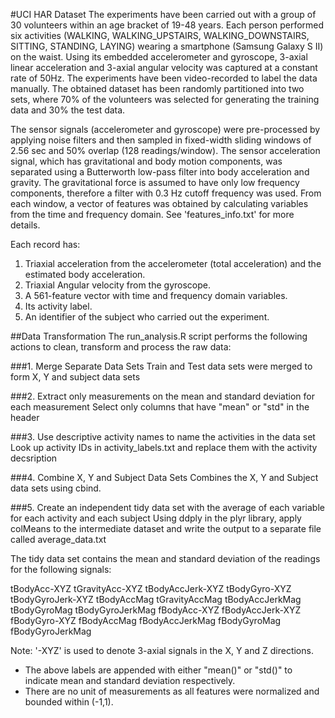 #UCI HAR Dataset
The experiments have been carried out with a group of 30 volunteers within an age bracket of 19-48 years. Each person performed six activities (WALKING, WALKING_UPSTAIRS, WALKING_DOWNSTAIRS, SITTING, STANDING, LAYING) wearing a smartphone (Samsung Galaxy S II) on the waist. Using its embedded accelerometer and gyroscope, 3-axial linear acceleration and 3-axial angular velocity was captured at a constant rate of 50Hz. The experiments have been video-recorded to label the data manually. The obtained dataset has been randomly partitioned into two sets, where 70% of the volunteers was selected for generating the training data and 30% the test data.

The sensor signals (accelerometer and gyroscope) were pre-processed by applying noise filters and then sampled in fixed-width sliding windows of 2.56 sec and 50% overlap (128 readings/window). The sensor acceleration signal, which has gravitational and body motion components, was separated using a Butterworth low-pass filter into body acceleration and gravity. The gravitational force is assumed to have only low frequency components, therefore a filter with 0.3 Hz cutoff frequency was used. From each window, a vector of features was obtained by calculating variables from the time and frequency domain. See 'features_info.txt' for more details.

Each record has: 
1. Triaxial acceleration from the accelerometer (total acceleration) and the estimated body acceleration.
2. Triaxial Angular velocity from the gyroscope. 
3. A 561-feature vector with time and frequency domain variables. 
4. Its activity label. 
5. An identifier of the subject who carried out the experiment.

##Data Transformation
The run_analysis.R script performs the following actions to clean, transform and process the raw data:

###1. Merge Separate Data Sets
Train and Test data sets were merged to form X, Y and subject data sets

###2. Extract only measurements on the mean and standard deviation for each measurement 
Select only columns that have "mean" or "std" in the header

###3. Use descriptive activity names to name the activities in the data set
Look up activity IDs in activity_labels.txt and replace them with the activity decsription

###4. Combine X, Y and Subject Data Sets
Combines the X, Y and Subject data sets using cbind. 

###5. Create an independent tidy data set with the average of each variable for each activity and each subject
Using ddply in the plyr library, apply colMeans to the intermediate dataset and write the output to a separate file called average_data.txt

The tidy data set contains the mean and standard deviation of the readings for the following signals:

tBodyAcc-XYZ
tGravityAcc-XYZ
tBodyAccJerk-XYZ
tBodyGyro-XYZ
tBodyGyroJerk-XYZ
tBodyAccMag
tGravityAccMag
tBodyAccJerkMag
tBodyGyroMag
tBodyGyroJerkMag
fBodyAcc-XYZ
fBodyAccJerk-XYZ
fBodyGyro-XYZ
fBodyAccMag
fBodyAccJerkMag
fBodyGyroMag
fBodyGyroJerkMag

Note:
'-XYZ' is used to denote 3-axial signals in the X, Y and Z directions.
- The above labels are appended with either "mean()" or "std()" to indicate mean and standard deviation respectively. 
- There are no unit of measurements as all features were normalized and bounded within (-1,1).    
